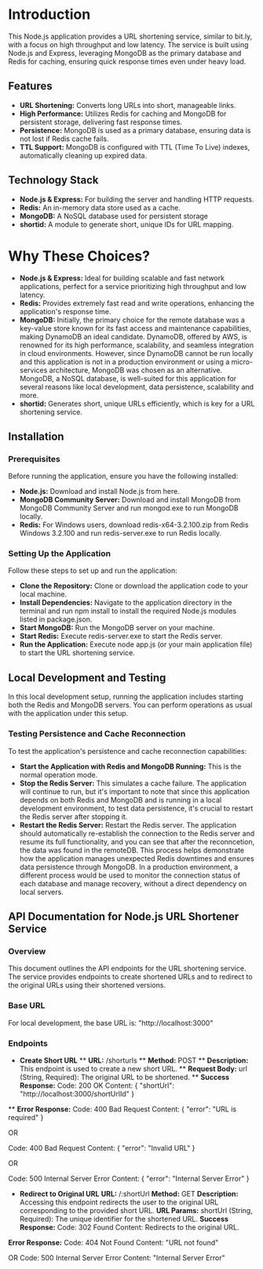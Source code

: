# Introduction
This Node.js application provides a URL shortening service, similar to bit.ly, with a focus on high throughput and low latency. The service is built using Node.js and Express, leveraging MongoDB as the primary database and Redis for caching, ensuring quick response times even under heavy load.

## Features
* **URL Shortening:** Converts long URLs into short, manageable links.
* **High Performance:** Utilizes Redis for caching and MongoDB for persistent storage, delivering fast response times.
* **Persistence:** MongoDB is used as a primary database, ensuring data is not lost if Redis cache fails.
* **TTL Support:** MongoDB is configured with TTL (Time To Live) indexes, automatically cleaning up expired data.

## Technology Stack
* **Node.js & Express:** For building the server and handling HTTP requests.
* **Redis:** An in-memory data store used as a cache.
* **MongoDB:** A NoSQL database used for persistent storage
* **shortid:** A module to generate short, unique IDs for URL mapping.

# Why These Choices?
* **Node.js & Express:** Ideal for building scalable and fast network applications, perfect for a service prioritizing high throughput and low latency.
* **Redis:** Provides extremely fast read and write operations, enhancing the application's response time.
* **MongoDB:** Initially, the primary choice for the remote database was a key-value store known for its fast access and maintenance capabilities, making DynamoDB an ideal candidate. DynamoDB, offered by AWS, is renowned for its high performance, scalability, and seamless integration in cloud environments.
However, since DynamoDB cannot be run locally and this application is not in a production environment or using a micro-services architecture, MongoDB was chosen as an alternative. MongoDB, a NoSQL database, is well-suited for this application for several reasons like local development, data persistence, scalability and more.
* **shortid:** Generates short, unique URLs efficiently, which is key for a URL shortening service.

## Installation
### Prerequisites
Before running the application, ensure you have the following installed:

* **Node.js:** Download and install Node.js from here.
* **MongoDB Community Server:** Download and install MongoDB from MongoDB Community Server and run mongod.exe to run MongoDB locally.
* **Redis:** For Windows users, download redis-x64-3.2.100.zip from Redis Windows 3.2.100 and run redis-server.exe to run Redis locally.
  
### Setting Up the Application
Follow these steps to set up and run the application:

* **Clone the Repository:** Clone or download the application code to your local machine.
* **Install Dependencies:** Navigate to the application directory in the terminal and run npm install to install the required Node.js modules listed in package.json.
* **Start MongoDB:** Run the MongoDB server on your machine.
* **Start Redis:** Execute redis-server.exe to start the Redis server.
* **Run the Application:** Execute node app.js (or your main application file) to start the URL shortening service.

## Local Development and Testing
In this local development setup, running the application includes starting both the Redis and MongoDB servers. You can perform operations as usual with the application under this setup.

### Testing Persistence and Cache Reconnection
To test the application's persistence and cache reconnection capabilities:

* **Start the Application with Redis and MongoDB Running:** This is the normal operation mode.
* **Stop the Redis Server:** This simulates a cache failure. The application will continue to run, but it's important to note that since this application depends on both Redis and MongoDB and is running in a local development environment, to test data persistence, it's crucial to restart the Redis server after stopping it.
* **Restart the Redis Server:** Restart the Redis server. The application should automatically re-establish the connection to the Redis server and resume its full functionality, and you can see that after the reconncetion, the data was found in the remoteDB.
This process helps demonstrate how the application manages unexpected Redis downtimes and ensures data persistence through MongoDB. In a production environment, a different process would be used to monitor the connection status of each database and manage recovery, without a direct dependency on local servers.

## API Documentation for Node.js URL Shortener Service
### Overview
This document outlines the API endpoints for the URL shortening service. The service provides endpoints to create shortened URLs and to redirect to the original URLs using their shortened versions.

### Base URL
For local development, the base URL is: "http://localhost:3000"

### Endpoints
* **Create Short URL**
** **URL:** /shorturls
** **Method:** POST
** **Description:** This endpoint is used to create a new short URL.
** **Request Body:**
url (String, Required): The original URL to be shortened.
** **Success Response:**
Code: 200 OK
Content: {
  "shortUrl": "http://localhost:3000/shortUrlId"
}

** **Error Response:**
Code: 400 Bad Request
Content: {  "error": "URL is required"  }

OR

Code: 400 Bad Request
Content: { "error": "Invalid URL" }

OR

Code: 500 Internal Server Error
Content: { "error": "Internal Server Error" }

* **Redirect to Original URL**
**URL:** /:shortUrl
**Method:** GET
**Description:** Accessing this endpoint redirects the user to the original URL corresponding to the provided short URL.
**URL Params:** shortUrl (String, Required): The unique identifier for the shortened URL.
**Success Response:**
Code: 302 Found
Content: Redirects to the original URL.

**Error Response:**
Code: 404 Not Found
Content: "URL not found"

OR
Code: 500 Internal Server Error
Content: "Internal Server Error"
